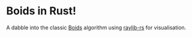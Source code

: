 # Boids in Rust!
A dabble into the classic [Boids](https://en.wikipedia.org/wiki/Boids) algorithm using [raylib-rs](https://github.com/deltaphc/raylib-rs) for visualisation.
